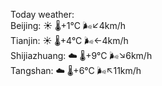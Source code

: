 Today weather:  
Beijing: ☀️   🌡️+1°C 🌬️↙4km/h  
Tianjin: ☀️   🌡️+4°C 🌬️←4km/h  
Shijiazhuang: ☁️   🌡️+9°C 🌬️↘6km/h  
Tangshan: ☁️   🌡️+6°C 🌬️↖11km/h  
